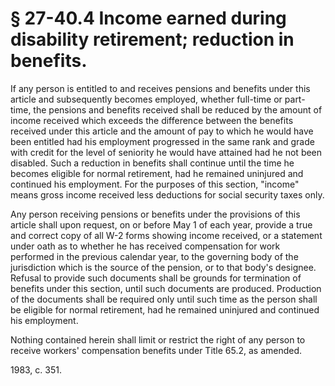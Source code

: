 # § 27-40.4 Income earned during disability retirement; reduction in benefits.

<p>If any person is entitled to and receives pensions and benefits under this article and subsequently becomes employed, whether full-time or part-time, the pensions and benefits received shall be reduced by the amount of income received which exceeds the difference between the benefits received under this article and the amount of pay to which he would have been entitled had his employment progressed in the same rank and grade with credit for the level of seniority he would have attained had he not been disabled. Such a reduction in benefits shall continue until the time he becomes eligible for normal retirement, had he remained uninjured and continued his employment. For the purposes of this section, "income" means gross income received less deductions for social security taxes only.</p><p>Any person receiving pensions or benefits under the provisions of this article shall upon request, on or before May 1 of each year, provide a true and correct copy of all W-2 forms showing income received, or a statement under oath as to whether he has received compensation for work performed in the previous calendar year, to the governing body of the jurisdiction which is the source of the pension, or to that body's designee. Refusal to provide such documents shall be grounds for termination of benefits under this section, until such documents are produced. Production of the documents shall be required only until such time as the person shall be eligible for normal retirement, had he remained uninjured and continued his employment.</p><p>Nothing contained herein shall limit or restrict the right of any person to receive workers' compensation benefits under Title 65.2, as amended.</p><p>1983, c. 351.</p>